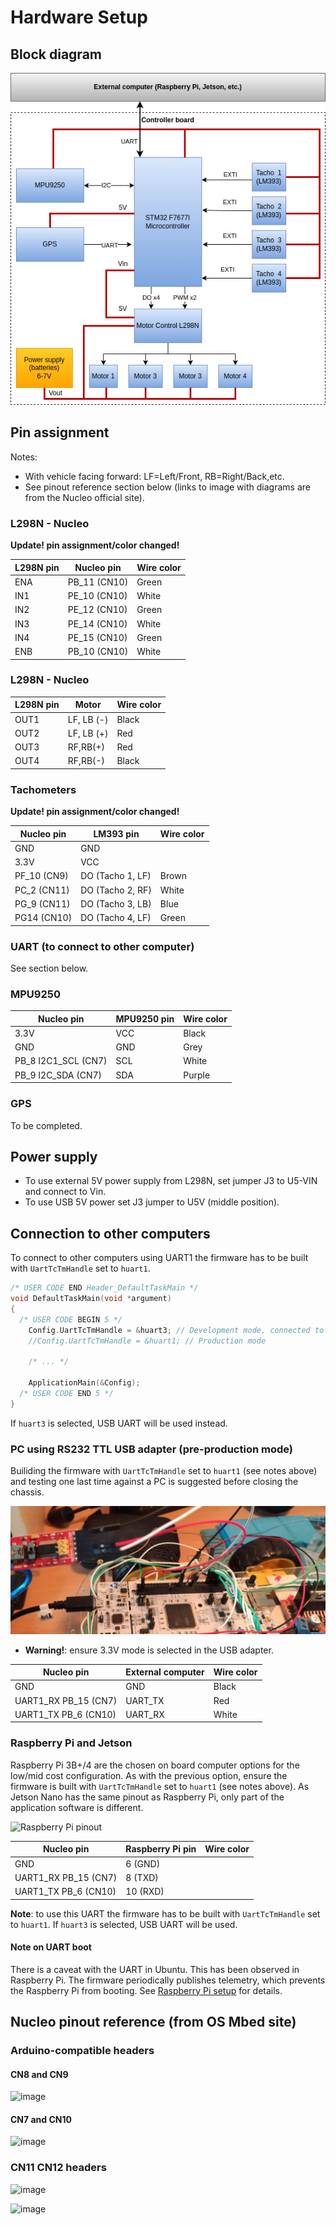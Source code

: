 Hardware Setup
==============

Block diagram
-------------

![ControllerBoardBlockDiagram](./Assets/ControllerBoardBlockDiagram.png)

Pin assignment
--------------

Notes: 

- With vehicle facing forward: LF=Left/Front, RB=Right/Back,etc.
- See pinout reference section below (links to image with diagrams are from the Nucleo official site).

### L298N - Nucleo

**Update! pin assignment/color changed!**

| L298N pin | Nucleo pin   | Wire color |
| --------- | ------------ | ---------- |
| ENA       | PB_11 (CN10) | Green      |
| IN1       | PE_10 (CN10) | White      |
| IN2       | PE_12 (CN10) | Green      |
| IN3       | PE_14 (CN10) | White      |
| IN4       | PE_15 (CN10) | Green      |
| ENB       | PB_10 (CN10) | White      |

### L298N - Nucleo

| L298N pin | Motor      | Wire color     |
| --------- | ---------- | -------------- |
| OUT1      | LF, LB (-) | Black          |
| OUT2      | LF, LB (+) | Red            |
| OUT3      | RF,RB(+)   | Red            |
| OUT4      | RF,RB(-)   | Black          |

### Tachometers

**Update! pin assignment/color changed!**

| Nucleo pin    | LM393 pin            | Wire color |
| ------------- | -------------------- | ---------- |
| GND           | GND                  |            |
| 3.3V          | VCC                  |            |
| PF_10 (CN9)   | DO (Tacho 1, LF)     | Brown      |
| PC_2  (CN11)  | DO (Tacho 2, RF)     | White      |
| PG_9  (CN11)  | DO (Tacho  3, LB)    | Blue       |
| PG14  (CN10)  | DO (Tacho 4, LF)     | Green      |


### UART (to connect to other computer)

See section below.

### MPU9250

| Nucleo pin           | MPU9250 pin          | Wire color |
| -------------------- | -------------------- | ---------- |
| 3.3V                 | VCC                  | Black      |
| GND                  | GND                  | Grey       |
| PB_8 I2C1_SCL (CN7)  | SCL                  | White      |
| PB_9 I2C_SDA (CN7)   | SDA                  | Purple     |

### GPS

To be completed.

Power supply
------------

- To use external 5V power supply from L298N, set jumper J3 to U5-VIN and connect to Vin.
- To use USB 5V power set J3 jumper to U5V (middle position).

Connection to other computers
-----------------------------

To connect to other computers using UART1 the firmware has to be built with `UartTcTmHandle`  set to `huart1`. 

~~~c++
/* USER CODE END Header_DefaultTaskMain */
void DefaultTaskMain(void *argument)
{
  /* USER CODE BEGIN 5 */
    Config.UartTcTmHandle = &huart3; // Development mode, connected to USB/debbuger.
    //Config.UartTcTmHandle = &huart1; // Production mode
    
    /* ... */
    
    ApplicationMain(&Config);
  /* USER CODE END 5 */
}
~~~

If `huart3` is selected, USB UART will be used instead.

### PC using RS232 TTL USB adapter (pre-production mode)

Builiding the firmware with  `UartTcTmHandle` set to `huart1` (see notes above) and testing one last time against a PC is suggested before closing the chassis.

![img](./Assets/USBUARTAdapter.jpeg)


- **Warning!**: ensure 3.3V mode is selected in the USB adapter.

| Nucleo pin           | External computer    | Wire color |
| -------------------- | -------------------- | ---------- |
| GND                  | GND                  | Black      |
| UART1_RX PB_15 (CN7) | UART_TX              | Red        |
| UART1_TX PB_6 (CN10) | UART_RX              | White      |

### Raspberry Pi and Jetson

Raspberry Pi 3B+/4 are the chosen on board computer options for the low/mid cost configuration. As with the previous option, ensure the firmware is built with  `UartTcTmHandle` set to `huart1` (see notes above). As Jetson Nano has the same pinout as Raspberry Pi, only part of the application software is different.

![Raspberry Pi pinout](https://www.raspberrypi.com/documentation/computers/images/GPIO-Pinout-Diagram-2.png)

| Nucleo pin           | Raspberry Pi pin     | Wire color |
| -------------------- | -------------------- | ---------- |
| GND                  | 6 (GND)              |            |
| UART1_RX PB_15 (CN7) | 8 (TXD)              |            |
| UART1_TX PB_6 (CN10) | 10 (RXD)             |            |

**Note**: to use this UART the firmware has to be built with `UartTcTmHandle`  set to `huart1`. If `huart3` is selected, USB UART will be used.

#### Note on UART boot 

There is a caveat with the UART in Ubuntu. This has been observed in Raspberry Pi. The firmware periodically publishes telemetry, which prevents the Raspberry Pi from booting. See [Raspberry Pi setup](RaspberryPiSetup.md) for details.


Nucleo pinout reference (from OS Mbed site)
-------------------------------------------

### Arduino-compatible headers

#### CN8 and CN9

![image](https://os.mbed.com/media/uploads/jeromecoutant/nucleo_f767zi_zio_left_2020_3_30.png)

#### CN7 and CN10

![image](https://os.mbed.com/media/uploads/jeromecoutant/nucleo_f767zi_zio_right_2020_3_30.png)

### CN11 CN12 headers

![image](https://os.mbed.com/media/uploads/jeromecoutant/nucleo_f767zi_morpho_left_2020_3_30.png)

![image](https://os.mbed.com/media/uploads/jeromecoutant/nucleo_f767zi_morpho_right_2020_3_30.png)

